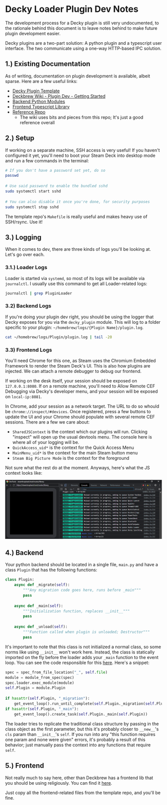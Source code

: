 # Decky Loader Plugin Dev Notes

The development process for a Decky plugin is still very undocumented, to the rationale behind this document is to leave notes behind to make future plugin development easier.

Decky plugins are a two-part solution: A python plugin and a typescript user interface. The two communicate using a one-way HTTP-based IPC solution.

## 1.) Existing Documentation

As of writing, documentation on plugin development is available, albeit sparse. Here are a few useful links:

- [Decky Plugin Template](https://github.com/SteamDeckHomebrew/decky-plugin-template)
- [Deckbrew Wiki - Plugin Dev - Getting Started](https://wiki.deckbrew.xyz/en/plugin-dev/getting-started)
- [Backend Python Modules](https://github.com/SteamDeckHomebrew/decky-loader/tree/main/backend)
- [Frontend Typescript Library](https://github.com/SteamDeckHomebrew/decky-frontend-lib)
- [Reference Repo](https://github.com/jurassicplayer/decky-autosuspend)
  - The wiki uses bits and pieces from this repo; It's just a good reference overall

## 2.) Setup

If working on a separate machine, SSH access is very useful! If you haven't configured it yet, you'll need to boot your Steam Deck into desktop mode and run a few commands in the terminal:

```bash
# If you don't have a password set yet, do so
passwd

# Use said password to enable the bundled sshd
sudo systemctl start sshd

# You can also disable it once you're done, for security purposes
sudo systemctl stop sshd
```

The template repo's `Makefile` is really useful and makes heavy use of SSH/rsync. Use it!

## 3.) Logging

When it comes to dev, there are three kinds of logs you'll be looking at. Let's go over each.

### 3.1.) Loader Logs

Loader is started via `systemd`, so most of its logs will be available via `journalctl`. I usually use this command to get all Loader-related logs:

```bash
journalctl | grep PluginLoader
```

### 3.2) Backend Logs

If you're doing your plugin dev right, you should be using the logger that Decky exposes for you via the `decky_plugin` module. This will log to a folder specific to your plugin: `~/homebrew/logs/{Plugin Name}/plugin.log`.

```bash
cat ~/homebrew/logs/Plugin/plugin.log | tail -20
```

### 3.3) Frontend Logs

You'll need Chrome for this one, as Steam uses the Chromium Embedded Framework to render the Steam Deck's UI. This is also how plugins are injected. We can attach a remote debugger to debug our frontend.

If working on the desk itself, your session should be exposed on `127.0.0.1:8080`. If on a remote machine, you'll need to Allow Remote CEF Debugging via Decky's developer menu, and your session will be exposed on `local-ip:8081`.

In Chrome, add your session as a network target. The URL to do so whould be `chrome://inspect/#devices`. Once registered, press a few buttons to update the UI and your Chrome should populate with several remote CEF sessions. There are a few we care about:

- `SharedJSContext` is the context which our plugins will run. Clicking "inspect" will open up the usual devtools menu. The console here is where all of your logging will be.
- `QuickAccess_uid*` is the context for the Quick Access Menu
- `MainMenu_uid*` is the context for the main Steam button menu
- `Steam Big Picture Mode` is the context for the foreground

Not sure what the rest do at the moment. Anyways, here's what the JS context looks like:

![CEF Debugging](./docs/images/steamdeck-cef.png)

## 4.) Backend

Your python backend should be located in a single file, `main.py` and have a class `Plugin` that has the following functions:

```python
class Plugin:
    async def _migrate(self):
        """Any migration code goes here, runs before _main"""
        pass

    async def _main(self):
        """Initialization function, replaces __init__"""
        pass

    async def _unload(self):
        """Function called when plugin is unloaded; Destructor"""
        pass
```

It's important to note that this class is not initialized a normal class, so some norms like using `__init__` won't work here. Instead, the class is statically imported on the fly before the loader adds your `_main` function to the event loop. You can see the code responsible for this [here](https://github.com/SteamDeckHomebrew/decky-loader/blob/0c83c9a2b507567fd49803f1df3f7d9c013c971c/backend/plugin.py#L79). Here's a snippet:

```python
spec = spec_from_file_location("_", self.file)
module = module_from_spec(spec)
spec.loader.exec_module(module)
self.Plugin = module.Plugin

if hasattr(self.Plugin, "_migration"):
    get_event_loop().run_until_complete(self.Plugin._migration(self.Plugin))
if hasattr(self.Plugin, "_main"):
    get_event_loop().create_task(self.Plugin._main(self.Plugin))
```

The loader tries to replicate the traditional class structure by passing in the class object as the first parameter, but this it's probably closer to `__new__`'s `cls` param than `__init__`'s `self`. If you run into any "this function requires one param and none were given" errors, it's probably a result of this behavior; just manually pass the context into any functions that require `self`.

## 5.) Frontend

Not really much to say here, other than Deckbrew has a frontend lib that you should be using religiously. You can find it [here](https://github.com/SteamDeckHomebrew/decky-frontend-lib).

Just copy all the frontend-related files from the template repo, and you'll be fine.
